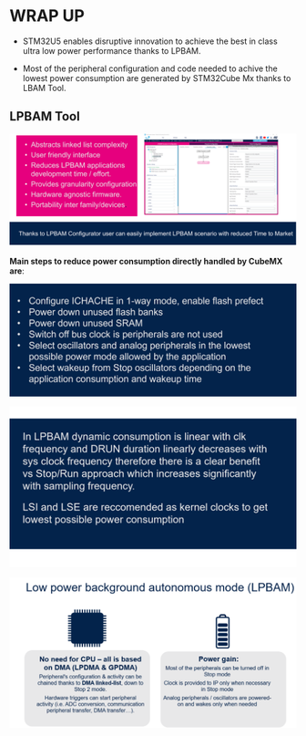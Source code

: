
# WRAP UP

- STM32U5 enables disruptive innovation to achieve the best in class ultra low power performance thanks to LPBAM. 

- Most of the peripheral configuration and code needed to achive the lowest power consumption are generated by STM32Cube Mx thanks to LBAM Tool.

## LPBAM Tool ##

![Cubemx start](./img/0901.png)



**Main steps to reduce power consumption directly handled by CubeMX are**:


![Cubemx start](./img/0900.png)


![Cubemx start](./img/0906.png)


![Cubemx start](./img/0904.png)